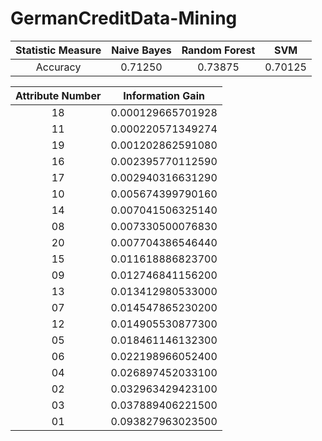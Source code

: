 # GermanCreditData-Mining




| Statistic Measure | Naive Bayes | Random Forest |   SVM   | 
| :---------------: | :---------: | :-----------: | :-----: | 
|      Accuracy     |   0.71250   |    0.73875    | 0.70125 |   



| Attribute Number |  Information Gain | 
| :--------------: | :---------------: | 
|        18        | 0.000129665701928 |  
|        11        | 0.000220571349274 | 
|        19        | 0.001202862591080 |   
|        16        | 0.002395770112590 |   
|        17        | 0.002940316631290 |  
|        10        | 0.005674399790160 |  
|        14        | 0.007041506325140 | 
|        08        | 0.007330500076830 |   
|        20        | 0.007704386546440 |   
|        15        | 0.011618886823700 |
|        09        | 0.012746841156200 |  
|        13        | 0.013412980533000 | 
|        07        | 0.014547865230200 |   
|        12        | 0.014905530877300 |   
|        05        | 0.018461146132300 |
|        06        | 0.022198966052400 |
|        04        | 0.026897452033100 |  
|        02        | 0.032963429423100 | 
|        03        | 0.037889406221500 |   
|        01        | 0.093827963023500 |   

